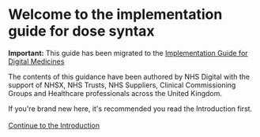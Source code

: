 <div class="nhsd-o-card-list">
    <div class="nhsd-t-grid">
        <div class="nhsd-t-row">
            <div class="nhsd-t-col">
                <h1 class="nhsd-!t-margin-bottom-7">Welcome to the implementation guide for dose syntax</h2>
                <div class="nhsd-a-box nhsd-a-box--bg-red nhsd-!t-margin-bottom-6 nhsd-t-body">
<strong>Important:</strong> This guide has been migrated to the <a href='https://simplifier.net/guide/ukcoreimplementationguideformedicines/Home'>Implementation Guide for Digital Medicines</a>
</div>
                <p class="nhsd-t-body">
                    The contents of this guidance have been authored by NHS Digital
                    with the support of NHSX, NHS Trusts, NHS Suppliers, Clinical Commissioning Groups and Healthcare professionals across the United Kingdom.
                </p>
                <p class="nhsd-t-body">
                    If you're brand new here, it's recommended you read the Introduction first.
                    <br />
                    <br />
                    <a class="nhsd-a-button" href="Introduction">Continue to the Introduction</a>
                </p>
            </div>
        </div>
    </div>
</div>
